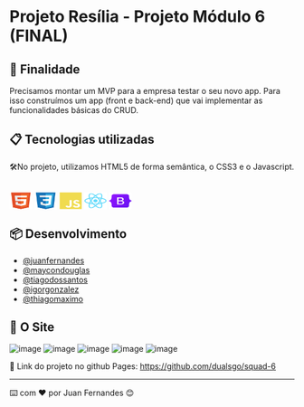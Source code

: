 # Projeto Resília - Projeto Módulo 6 (FINAL)

## 🚀 Finalidade

Precisamos montar um MVP para a empresa testar o seu novo app. Para isso construímos um app (front e back-end) que vai implementar as funcionalidades básicas do CRUD.


## 📋 Tecnologias utilizadas

🛠️No projeto, utilizamos HTML5 de forma semântica, o CSS3 e o Javascript.
<div style="display: inline_block"><br>
<img align="center" alt="Will-HTML" height="30" width="40" src="https://raw.githubusercontent.com/devicons/devicon/master/icons/html5/html5-original.svg">
<img align="center" alt="Will-CSS" height="30" width="40" src="https://raw.githubusercontent.com/devicons/devicon/master/icons/css3/css3-original.svg">
<img align="center" alt="Will-Js" height="30" width="40" src="https://raw.githubusercontent.com/devicons/devicon/master/icons/javascript/javascript-plain.svg">
<img align="center" alt="Will-Js" height="30" width="40" src="https://raw.githubusercontent.com/devicons/devicon/1119b9f84c0290e0f0b38982099a2bd027a48bf1/icons/react/react-original.svg">
<img align="center" alt="Will-Js" height="30" width="40" src="https://raw.githubusercontent.com/devicons/devicon/1119b9f84c0290e0f0b38982099a2bd027a48bf1/icons/bootstrap/bootstrap-original.svg">

</div>


## 📦 Desenvolvimento

- [@juanfernandes](https://www.github.com/juanjpf)
- [@maycondouglas](https://www.github.com/dualsgo)
- [@tiagodossantos](https://www.github.com/Tiago-S-Oliveira)
- [@igorgonzalez](https://www.github.com/igorgonzalez96)
- [@thiagomaximo](https://www.github.com/thiagomaximo94)


## 📄 O Site

![image](https://raw.githubusercontent.com/dualsgo/squad-6/main/src/images/home.png)
![image](https://raw.githubusercontent.com/dualsgo/squad-6/main/src/images/sobre.png)
![image](https://raw.githubusercontent.com/dualsgo/squad-6/main/src/images/funcionalidades.png)
![image](https://raw.githubusercontent.com/dualsgo/squad-6/main/src/images/contato.png)
![image](https://raw.githubusercontent.com/dualsgo/squad-6/main/src/images/footer.png)

📌 Link do projeto no github Pages: https://github.com/dualsgo/squad-6
 

---
⌨️ com ❤️ por Juan Fernandes 😊
